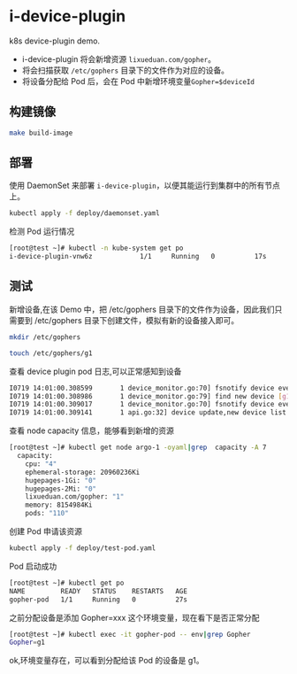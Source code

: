 # i-device-plugin
k8s device-plugin demo.

* i-device-plugin 将会新增资源 `lixueduan.com/gopher`。
* 将会扫描获取 `/etc/gophers` 目录下的文件作为对应的设备。
* 将设备分配给 Pod 后，会在 Pod 中新增环境变量`Gopher=$deviceId`


## 构建镜像
```bash
make build-image
```

## 部署
使用 DaemonSet 来部署 `i-device-plugin`，以便其能运行到集群中的所有节点上。

```bash
kubectl apply -f deploy/daemonset.yaml
```
检测 Pod 运行情况

```bash
[root@test ~]# kubectl -n kube-system get po
i-device-plugin-vnw6z            1/1     Running   0          17s
```

## 测试

新增设备,在该 Demo 中，把 /etc/gophers 目录下的文件作为设备，因此我们只需要到 /etc/gophers 目录下创建文件，模拟有新的设备接入即可。
```bash
mkdir /etc/gophers

touch /etc/gophers/g1
```
查看 device plugin pod 日志,可以正常感知到设备
```bash
I0719 14:01:00.308599       1 device_monitor.go:70] fsnotify device event: /etc/gophers/g1 CREATE
I0719 14:01:00.308986       1 device_monitor.go:79] find new device [g1]
I0719 14:01:00.309017       1 device_monitor.go:70] fsnotify device event: /etc/gophers/g1 CHMOD
I0719 14:01:00.309141       1 api.go:32] device update,new device list [g1]
```
查看 node capacity 信息，能够看到新增的资源
```bash
[root@test ~]# kubectl get node argo-1 -oyaml|grep  capacity -A 7
  capacity:
    cpu: "4"
    ephemeral-storage: 20960236Ki
    hugepages-1Gi: "0"
    hugepages-2Mi: "0"
    lixueduan.com/gopher: "1"
    memory: 8154984Ki
    pods: "110"
```

创建 Pod 申请该资源
```bash
kubectl apply -f deploy/test-pod.yaml
```
Pod 启动成功

```bash
[root@test ~]# kubectl get po
NAME         READY   STATUS    RESTARTS   AGE
gopher-pod   1/1     Running   0          27s
```

之前分配设备是添加 Gopher=xxx  这个环境变量，现在看下是否正常分配

```bash
[root@test ~]# kubectl exec -it gopher-pod -- env|grep Gopher
Gopher=g1
```

ok,环境变量存在，可以看到分配给该 Pod 的设备是 g1。